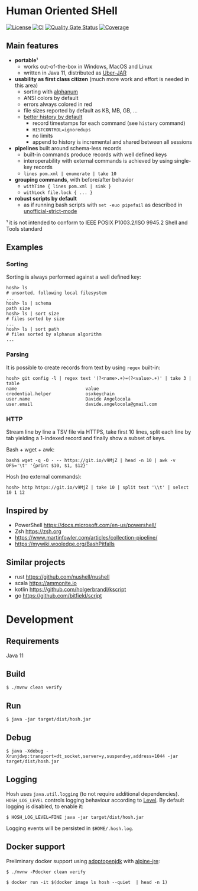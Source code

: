# Human Oriented SHell

[![License](https://img.shields.io/badge/License-MIT-blue.svg)](https://opensource.org/licenses/MIT) [![CI](https://github.com/dfa1/hosh/workflows/CI/badge.svg)](https://github.com/dfa1/hosh/actions?query=workflow%3ACI) [![Quality Gate Status](https://sonarcloud.io/api/project_badges/measure?project=dfa1_hosh&metric=alert_status)](https://sonarcloud.io/dashboard?id=dfa1_hosh)
 [![Coverage](https://sonarcloud.io/api/project_badges/measure?project=dfa1_hosh&metric=coverage)](https://sonarcloud.io/dashboard?id=dfa1_hosh)


## Main features

- **portable**¹
    - works out-of-the-box in Windows, MacOS and Linux
    - written in Java 11, distributed as [Uber-JAR](https://imagej.net/Uber-JAR)
- **usability as first class citizen** (much more work and effort is needed in this area)
    - sorting with [alphanum](http://davekoelle.com/alphanum.html)
    - ANSI colors by default
    - errors always colored in red
    - file sizes reported by default as KB, MB, GB, ...
    - [better history by default](https://sanctum.geek.nz/arabesque/better-bash-history/)
       - record timestamps for each command (see `history` command)
       - `HISTCONTROL=ignoredups`
       - no limits
       - append to history is incremental and shared between all sessions
- **pipelines** built around schema-less records
    - built-in commands produce records with well defined keys
    - interoperability with external commands is achieved by using single-key records
    - `lines pom.xml | enumerate | take 10`
- **grouping commands**, with before/after behavior
    - `withTime { lines pom.xml | sink }`
    - `withLock file.lock { ... }`
- **robust scripts by default**
    - as if running bash scripts with `set -euo pipefail` as described in [unofficial-strict-mode](http://redsymbol.net/articles/unofficial-bash-strict-mode/)

¹ it is not intended to conform to IEEE POSIX P1003.2/ISO 9945.2 Shell and Tools standard

## Examples

### Sorting

Sorting is always performed against a well defined key:
```
hosh> ls
# unsorted, following local filesystem
...
hosh> ls | schema
path size
hosh> ls | sort size
# files sorted by size
...
hosh> ls | sort path
# files sorted by alphanum algorithm
...
```

### Parsing

It is possible to create records from text by using `regex` built-in:

```
hosh> git config -l | regex text '(?<name>.+)=(?<value>.+)' | take 3 | table
name                          value
credential.helper             osxkeychain
user.name                     Davide Angelocola
user.email                    davide.angelocola@gmail.com
```

### HTTP

Stream line by line a TSV file via HTTPS, take first 10 lines, split each line by tab yielding a 1-indexed record and finally show a subset of keys.

Bash + wget + awk:

```
bash$ wget -q -O - -- https://git.io/v9MjZ | head -n 10 | awk -v OFS='\t' '{print $10, $1, $12}'
```

Hosh (no external commands):

```
hosh> http https://git.io/v9MjZ | take 10 | split text '\\t' | select 10 1 12
```


## Inspired by

- PowerShell https://docs.microsoft.com/en-us/powershell/
- Zsh https://zsh.org
- https://www.martinfowler.com/articles/collection-pipeline/
- https://mywiki.wooledge.org/BashPitfalls

## Similar projects

- rust https://github.com/nushell/nushell
- scala https://ammonite.io
- kotlin https://github.com/holgerbrandl/kscript
- go https://github.com/bitfield/script

# Development

## Requirements

Java 11

## Build

`$ ./mvnw clean verify`

## Run

`$ java -jar target/dist/hosh.jar`

## Debug

`$ java -Xdebug -Xrunjdwp:transport=dt_socket,server=y,suspend=y,address=1044 -jar target/dist/hosh.jar`

## Logging

Hosh uses `java.util.logging` (to not require additional dependencies). `HOSH_LOG_LEVEL` controls
logging behaviour according to [Level](https://docs.oracle.com/en/java/javase/11/docs/api/java.logging/java/util/logging/Level.html). By default logging is disabled, to enable it:

`$ HOSH_LOG_LEVEL=FINE java -jar target/dist/hosh.jar`

Logging events will be persisted in `$HOME/.hosh.log`.

## Docker support

Preliminary docker support using [adoptopenjdk](https://adoptopenjdk.net/) with [alpine-jre](https://hub.docker.com/r/adoptopenjdk/openjdk11):

`$ ./mvnw -Pdocker clean verify`

`$ docker run -it $(docker image ls hosh --quiet  | head -n 1)`


